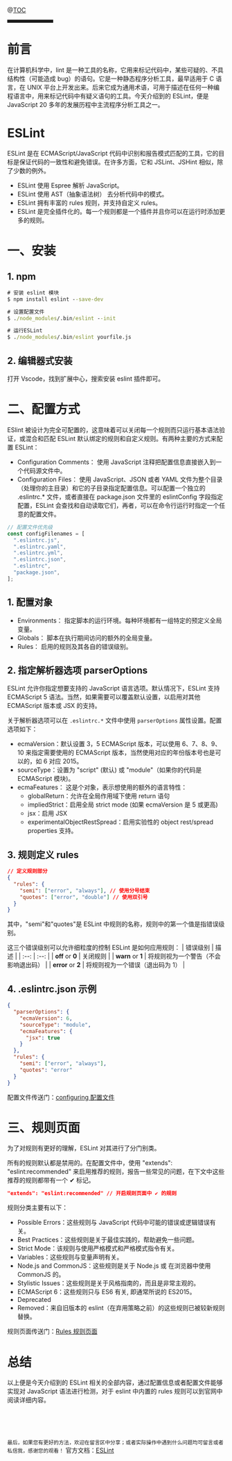 @[TOC](文章目录)

<hr style=" border:solid; width:100px; height:1px;" color=#000000 size=1">

# 前言

在计算机科学中，lint 是一种工具的名称，它用来标记代码中，某些可疑的、不具结构性（可能造成 bug）的语句。它是一种静态程序分析工具，最早适用于 C 语言，在 UNIX 平台上开发出来。后来它成为通用术语，可用于描述在任何一种编程语言中，用来标记代码中有疑义语句的工具。今天介绍到的 ESLint，便是 JavaScript 20 多年的发展历程中主流程序分析工具之一。

# ESLint

ESLint 是在 ECMAScript/JavaScript 代码中识别和报告模式匹配的工具，它的目标是保证代码的一致性和避免错误。在许多方面，它和 JSLint、JSHint 相似，除了少数的例外。

- ESLint 使用 Espree 解析 JavaScript。
- ESLint 使用 AST（抽象语法树） 去分析代码中的模式。
- ESLint 拥有丰富的 rules 规则，并支持自定义 rules。
- ESLint 是完全插件化的。每一个规则都是一个插件并且你可以在运行时添加更多的规则。

# 一、安装

## 1. npm

```cmd
# 安装 eslint 模块
$ npm install eslint --save-dev

# 设置配置文件
$ ./node_modules/.bin/eslint --init

# 运行ESLint
$ ./node_modules/.bin/eslint yourfile.js
```

## 2. 编辑器式安装

打开 Vscode，找到扩展中心，搜索安装 eslint 插件即可。

# 二、配置方式

ESlint 被设计为完全可配置的，这意味着可以关闭每一个规则而只运行基本语法验证，或混合和匹配 ESLint 默认绑定的规则和自定义规则。有两种主要的方式来配置 ESLint：

- Configuration Comments： 使用 JavaScript 注释把配置信息直接嵌入到一个代码源文件中。
- Configuration Files： 使用 JavaScript、JSON 或者 YAML 文件为整个目录（处理你的主目录）和它的子目录指定配置信息。可以配置一个独立的 .eslintrc.\* 文件，或者直接在 package.json 文件里的 eslintConfig 字段指定配置，ESLint 会查找和自动读取它们，再者，可以在命令行运行时指定一个任意的配置文件。

```js
// 配置文件优先级
const configFilenames = [
  ".eslintrc.js",
  ".eslintrc.yaml",
  ".eslintrc.yml",
  ".eslintrc.json",
  ".eslintrc",
  "package.json",
];
```

## 1. 配置对象

- Environments： 指定脚本的运行环境。每种环境都有一组特定的预定义全局变量。
- Globals： 脚本在执行期间访问的额外的全局变量。
- Rules： 启用的规则及其各自的错误级别。

## 2. 指定解析器选项 parserOptions

ESLint 允许你指定想要支持的 JavaScript 语言选项。默认情况下，ESLint 支持 ECMAScript 5 语法。当然，如果需要可以覆盖默认设置，以启用对其他 ECMAScript 版本或 JSX 的支持。

关于解析器选项可以在 `.eslintrc.*` 文件中使用 `parserOptions` 属性设置。配置选项如下：

- ecmaVersion：默认设置 3，5 ECMAScript 版本，可以使用 6、7、8、9、10 来指定需要使用的 ECMAScript 版本，当然使用对应的年份版本号也是可以的，如 6 对应 2015。
- sourceType：设置为 "script" (默认) 或 "module"（如果你的代码是 ECMAScript 模块)。
- ecmaFeatures： 这是个对象，表示想使用的额外的语言特性：
  - globalReturn：允许在全局作用域下使用 return 语句
  - impliedStrict：启用全局 strict mode (如果 ecmaVersion 是 5 或更高)
  - jsx：启用 JSX
  - experimentalObjectRestSpread：启用实验性的 object rest/spread properties 支持。

## 3. 规则定义 rules

```json
// 定义规则部分
{
  "rules": {
    "semi": ["error", "always"], // 使用分号结束
    "quotes": ["error", "double"] // 使用双引号
  }
}
```

其中，"semi"和"quotes"是 ESLint 中规则的名称，规则中的第一个值是指错误级别。

这三个错误级别可以允许细粒度的控制 ESLint 是如何应用规则：
| 错误级别 | 描述 |
| :--: | :--: |
| **off** or **0** | 关闭规则 |
| **warn** or **1** | 将规则视为一个警告（不会影响退出码） |
| **error** or **2** | 将规则视为一个错误（退出码为 1） |

## 4. .eslintrc.json 示例

```json
{
  "parserOptions": {
    "ecmaVersion": 6,
    "sourceType": "module",
    "ecmaFeatures": {
      "jsx": true
    }
  },
  "rules": {
    "semi": ["error", "always"],
    "quotes": "error"
  }
}
```

配置文件传送门：[configuring 配置文件](http://eslint.cn/docs/user-guide/configuring)

# 三、规则页面

为了对规则有更好的理解，ESLint 对其进行了分门别类。

所有的规则默认都是禁用的。在配置文件中，使用 "extends": "eslint:recommended" 来启用推荐的规则，报告一些常见的问题，在下文中这些推荐的规则都带有一个 ✔ 标记。

```json
"extends": "eslint:recommended" // 开启规则页面中 ✔ 的规则
```

规则分类主要有以下：

- Possible Errors：这些规则与 JavaScript 代码中可能的错误或逻辑错误有关。
- Best Practices：这些规则是关于最佳实践的，帮助避免一些问题。
- Strict Mode：该规则与使用严格模式和严格模式指令有关。
- Variables：这些规则与变量声明有关。
- Node.js and CommonJS：这些规则是关于 Node.js 或 在浏览器中使用 CommonJS 的。
- Stylistic Issues：这些规则是关于风格指南的，而且是非常主观的。
- ECMAScript 6：这些规则只与 ES6 有关, 即通常所说的 ES2015。
- Deprecated
- Removed：来自旧版本的 eslint（在弃用策略之前）的这些规则已被较新规则替换。

规则页面传送门：[Rules 规则页面](http://eslint.cn/docs/rules/)

# 总结

以上便是今天介绍到的 ESLint 相关的全部内容，通过配置信息或者配置文件能够实现对 JavaScript 语法进行检测，对于 eslint 中内置的 rules 规则可以到官网中阅读详细内容。

<br />
<br />
<br />

`最后，如果您有更好的方法，欢迎在留言区中分享；或者实际操作中遇到什么问题均可留言或者私信我，感谢您的观看！`
官方文档：[ESLint](http://eslint.cn/)
